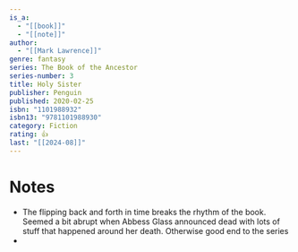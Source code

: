 ```yaml
---
is_a:
  - "[[book]]"
  - "[[note]]"
author:
  - "[[Mark Lawrence]]"
genre: fantasy
series: The Book of the Ancestor
series-number: 3
title: Holy Sister
publisher: Penguin
published: 2020-02-25
isbn: "1101988932"
isbn13: "9781101988930"
category: Fiction
rating: 👍
last: "[[2024-08]]"
---
```

# Notes
- The flipping back and forth in time breaks the rhythm of the book. Seemed a bit abrupt when Abbess Glass announced dead with lots of stuff that happened around her death. Otherwise good end to the series
- 
